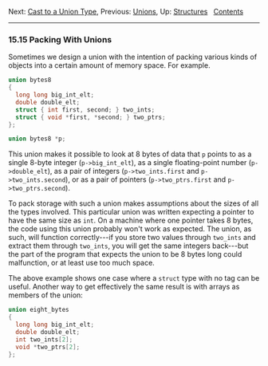 Next: [Cast to a Union Type](Cast-to-Union.md), Previous:
[Unions](Unions.md), Up: [Structures](Structures.md)  
[Contents](index.md#SEC_Contents "Table of contents")  

------------------------------------------------------------------------


### 15.15 Packing With Unions 

Sometimes we design a union with the intention of packing various kinds
of objects into a certain amount of memory space. For example.

``` C
union bytes8
{
  long long big_int_elt;
  double double_elt;
  struct { int first, second; } two_ints;
  struct { void *first, *second; } two_ptrs;
};

union bytes8 *p;
```

This union makes it possible to look at 8 bytes of data that `p` points
to as a single 8-byte integer (`p->big_int_elt`), as a single
floating-point number (`p->double_elt`), as a pair of integers
(`p->two_ints.first` and `p->two_ints.second`), or as a pair of pointers
(`p->two_ptrs.first` and `p->two_ptrs.second`).

To pack storage with such a union makes assumptions about the sizes of
all the types involved. This particular union was written expecting a
pointer to have the same size as `int`. On a machine where one pointer
takes 8 bytes, the code using this union probably won't work as
expected. The union, as such, will function correctly---if you store two
values through `two_ints` and extract them through `two_ints`, you will
get the same integers back---but the part of the program that expects
the union to be 8 bytes long could malfunction, or at least use too much
space.

The above example shows one case where a `struct` type with no tag can
be useful. Another way to get effectively the same result is with arrays
as members of the union:

``` C
union eight_bytes
{
  long long big_int_elt;
  double double_elt;
  int two_ints[2];
  void *two_ptrs[2];
};
```
